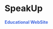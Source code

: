 <h1> SpeakUp </h1>
<h4> Educational WebSite </h4>
<style>
  h4 {
  color: royalblue;
  }
  </style>


